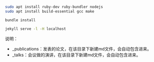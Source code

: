 ```bash
sudo apt install ruby-dev ruby-bundler nodejs
sudo apt install build-essential gcc make
```

```bash
bundle install
```

```bash
jekyll serve -l -H localhost
```

说明：
- _publications：发表的论文，在该目录下新建md文件，会自动包含进来。
- _talks：会议做的演讲，在该目录下新建md文件，会自动包含进来。
